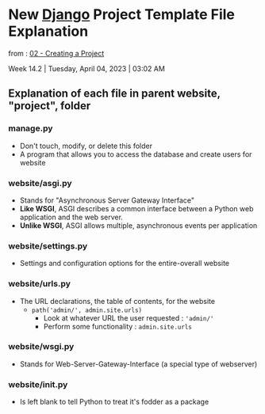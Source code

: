 # New [Django](Django.md) Project Template File Explanation

from : [02 - Creating a Project](02%20-%20Creating%20a%20Project.md)

Week 14.2 | Tuesday, April 04, 2023 | 03:02 AM

## Explanation of each file in parent website, "project", folder

### manage.py

- Don't touch, modify, or delete this folder
- A program that allows you to access the database and create users for website

### website/asgi.py

- Stands for "Asynchronous Server Gateway Interface"
- **Like WSGI**, ASGI describes a common interface between a Python web application and the web server.
- **Unlike WSGI**, ASGI allows multiple, asynchronous events per application

### website/settings.py

- Settings and configuration options for the entire-overall website

### website/urls.py

- The URL declarations, the table of contents, for the website
  - `path('admin/', admin.site.urls)`
    - Look at whatever URL the user requested : `'admin/'`
    - Perform some functionality : `admin.site.urls`

### website/wsgi.py

- Stands for Web-Server-Gateway-Interface (a special type of webserver)

### website/**init**.py

- Is left blank to tell Python to treat it's fodder as a package
